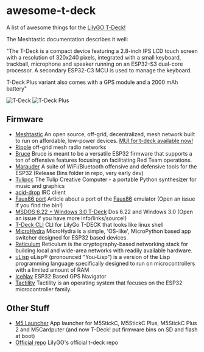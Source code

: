 # awesome-t-deck
A list of awesome things for the [LilyGO T-Deck!](https://lilygo.cc/products/t-deck)

The Meshtastic documentation describes it well:

"The T-Deck is a compact device featuring a 2.8-inch IPS LCD touch screen with a resolution of 320x240 pixels, integrated with a small keyboard, trackball, microphone and speaker running on an ESP32-S3 dual-core processor. A secondary ESP32-C3 MCU is used to manage the keyboard.

T-Deck Plus variant also comes with a GPS module and a 2000 mAh battery"

![T-Deck](https://lilygo.cc/cdn/shop/files/LILYGO-T-DECK_11.jpg?width=300)
![T-Deck Plus](https://lilygo.cc/cdn/shop/files/T-Deck-Plus-lilygo_7.jpg?width=300)

## Firmware
- [Meshtastic](https://meshtastic.org/docs/hardware/devices/lilygo/tdeck/) An open source, off-grid, decentralized, mesh network built to run on affordable, low-power devices. [MUI for t-deck available now!](https://meshtastic.org/blog/meshtastic-2-6-preview/)
- [Ripple](https://buymeacoffee.com/ripplebiz) off-grid mesh radio networks
- [Bruce](https://github.com/pr3y/Bruce) Bruce is meant to be a versatile ESP32 firmware that supports a ton of offensive features focusing on facilitating Red Team operations.
- [Marauder](https://github.com/jstockdale/ESP32Marauder-T-Deck/tree/t-deck) A suite of WiFi/Bluetooth offensive and defensive tools for the ESP32 (Release Bins folder in repo, very early dev)
- [Tulipcc](https://github.com/shorepine/tulipcc/tree/main/tulip/tdeck) The Tulip Creative Computer - a portable Python synthesizer for music and graphics
- [acid-drop](https://github.com/acidvegas/acid-drop) IRC client
- [Faux86 port](https://www.hackster.io/news/chen-liang-is-turning-a-lilygo-t-deck-into-the-world-s-cutest-ibm-compatible-complete-with-windows-dd937d6da5cc) Article about a port of the [Faux86](https://github.com/jhhoward/Faux86) emulator (Open an issue if you find the bin!)
- [MSDOS 6.22 + Windows 3.0 T-Deck](https://flasher.joyel.fr/win/) Dos 6.22 and Windows 3.0 (Open an issue if you have more info/links/source!)
- [T-Deck CLI](https://github.com/abdallahnatsheh/T-DECK-CLI) CLI for LilyGo T-DECK that looks like linux shell
- [MicroHydra](https://github.com/echo-lalia/MicroHydra) MicroHydra is a simple, 'OS-like', MicroPython based app switcher designed for ESP32 based devices.
- [Reticulum](https://reticulum.network/manual/hardware.html#lilygo-t-deck) Reticulum is the cryptography-based networking stack for building local and wide-area networks with readily available hardware.
- [uLisp](http://www.ulisp.com/show?4JAO) uLisp® (pronounced "You-Lisp") is a version of the Lisp programming language specifically designed to run on microcontrollers with a limited amount of RAM
- [IceNav](https://github.com/jgauchia/IceNav-v3) ESP32 Based GPS Navigator
- [Tactility](https://tactility.one/) Tactility is an operating system that focuses on the ESP32 microcontroller family.
  
## Other Stuff
- [M5 Launcher](https://github.com/bmorcelli/M5Stick-Launcher) App launcher for M5StickC, M5StickC Plus, M5StickC Plus 2 and M5Cardputer (and now T-Deck! put firmware bins on SD and flash at boot)
- [Official repo](https://github.com/Xinyuan-LilyGO/T-Deck) LilyGO's official t-deck repo
